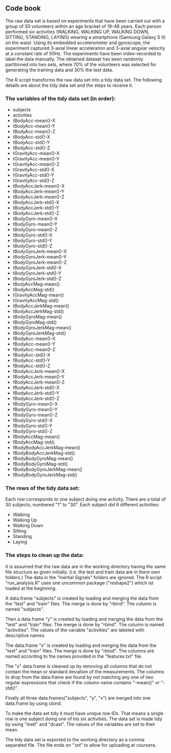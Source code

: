 ## Code book

The raw data set is based on experiments that have been carried out with a group of 30 volunteers within an age bracket of 19-48 years. Each person performed six activities (WALKING, WALKING UP, WALKING DOWN, SITTING, STANDING, LAYING) wearing a smartphone (Samsung Galaxy S II) on the waist. Using its embedded accelerometer and gyroscope, the experiment captured 3-axial linear acceleration and 3-axial angular velocity at a constant rate of 50Hz. The experiments have been video-recorded to label the data manually. The obtained dataset has been randomly partitioned into two sets, where 70% of the volunteers was selected for generating the training data and 30% the test data.

The R script transforms the raw data set into a tidy data set. The following details are about the tidy data set and the steps to receive it.

### The variables of the tidy data set (in order):
* subjects
* activities
* tBodyAcc-mean()-X
* tBodyAcc-mean()-Y
* tBodyAcc-mean()-Z
* tBodyAcc-std()-X
* tBodyAcc-std()-Y
* tBodyAcc-std()-Z
* tGravityAcc-mean()-X
* tGravityAcc-mean()-Y
* tGravityAcc-mean()-Z
* tGravityAcc-std()-X
* tGravityAcc-std()-Y
* tGravityAcc-std()-Z
* tBodyAccJerk-mean()-X
* tBodyAccJerk-mean()-Y
* tBodyAccJerk-mean()-Z
* tBodyAccJerk-std()-X
* tBodyAccJerk-std()-Y
* tBodyAccJerk-std()-Z
* tBodyGyro-mean()-X
* tBodyGyro-mean()-Y
* tBodyGyro-mean()-Z
* tBodyGyro-std()-X
* tBodyGyro-std()-Y
* tBodyGyro-std()-Z
* tBodyGyroJerk-mean()-X
* tBodyGyroJerk-mean()-Y
* tBodyGyroJerk-mean()-Z
* tBodyGyroJerk-std()-X
* tBodyGyroJerk-std()-Y
* tBodyGyroJerk-std()-Z
* tBodyAccMag-mean()
* tBodyAccMag-std()
* tGravityAccMag-mean()
* tGravityAccMag-std()
* tBodyAccJerkMag-mean()
* tBodyAccJerkMag-std()
* tBodyGyroMag-mean()
* tBodyGyroMag-std()
* tBodyGyroJerkMag-mean()
* tBodyGyroJerkMag-std()
* fBodyAcc-mean()-X
* fBodyAcc-mean()-Y
* fBodyAcc-mean()-Z
* fBodyAcc-std()-X
* fBodyAcc-std()-Y
* fBodyAcc-std()-Z
* fBodyAccJerk-mean()-X
* fBodyAccJerk-mean()-Y
* fBodyAccJerk-mean()-Z
* fBodyAccJerk-std()-X
* fBodyAccJerk-std()-Y
* fBodyAccJerk-std()-Z
* fBodyGyro-mean()-X
* fBodyGyro-mean()-Y
* fBodyGyro-mean()-Z
* fBodyGyro-std()-X
* fBodyGyro-std()-Y
* fBodyGyro-std()-Z
* fBodyAccMag-mean()
* fBodyAccMag-std()
* fBodyBodyAccJerkMag-mean()
* fBodyBodyAccJerkMag-std()
* fBodyBodyGyroMag-mean()
* fBodyBodyGyroMag-std()
* fBodyBodyGyroJerkMag-mean()
* fBodyBodyGyroJerkMag-std()

### The rows of the tidy data set:
Each row corresponds to one subject doing one activity.
There are a total of 30 subjects, numbered "1" to "30".
Each subject did 6 different activities:
* Walking
* Walking Up
* Walking Down
* Sitting
* Standing
* Laying

### The steps to clean up the data:
It is assumed that the raw data are in the working directory having the same file structure as given initially.
(i.e. the test and train data are in there own folders.)
The data in the "Inertial Signals" folders are ignored.
The R script "run_analysis.R" uses one uncommon package ("reshape2") which ist loaded at the beginning.

A data.frame "subjects" is created by loading and merging the data from the "test" and "train" files.
The merge is done by "rbind". The column is named "subjects".

Then a data.frame "y" is created by loading and merging the data from the "test" and "train" files.
The merge is done by "rbind". The column is named "activities".
The values of the variable "activities" are labeled with descriptive names.

The data.frame "x" is created by loading and merging the data from the "test" and "train" files.
The merge is done by "rbind". The columns are named according to the names provided in the "features.txt" file.

The "x" data.frame is cleaned up by removing all columns that do not contain the mean or standard deviation
of the measurements. The columns to drop from the data.frame are found by not matching any one of two regular expressions
that check if the column name contains "-mean()" or "-std()".

Finally all three data.frames("subjects", "y", "x") are merged into one data.frame by using cbind.

To make the data set tidy it must have unique row IDs.
That means a single row is one subject doing one of his six activities.
The data set is made tidy by using "melt" and "dcast".
The values of the variables are set to their mean.

The tidy data set is exported to the working directory as a comma separated file.
The file ends on ".txt" to allow for uploading at coursera.